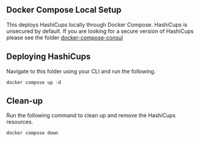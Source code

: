 ## Docker Compose Local Setup

This deploys HashiCups locally through Docker Compose. HashiCups is unsecured by default. If you are looking for a secure version of HashiCups please see the folder [docker-compose-consul](../docker-compose-consul/README.md)

## Deploying HashiCups

Navigate to this folder using your CLI and run the following.

```
docker compose up -d
```

## Clean-up

Run the following command to clean up and remove the HashiCups resources.

```
docker compose down
```

